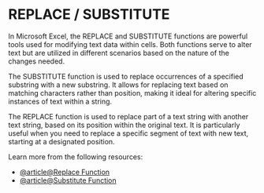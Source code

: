 # REPLACE / SUBSTITUTE

In Microsoft Excel, the REPLACE and SUBSTITUTE functions are powerful tools used for modifying text data within cells. Both functions serve to alter text but are utilized in different scenarios based on the nature of the changes needed.

The SUBSTITUTE function is used to replace occurrences of a specified substring with a new substring. It allows for replacing text based on matching characters rather than position, making it ideal for altering specific instances of text within a string.

The REPLACE function is used to replace part of a text string with another text string, based on its position within the original text. It is particularly useful when you need to replace a specific segment of text with new text, starting at a designated position.

Learn more from the following resources:

- [@article@Replace Function](https://support.microsoft.com/en-us/office/replace-function-6acf209b-01b7-4078-b4b8-e0a4ef67d181)
- [@article@Substitute Function](https://support.microsoft.com/en-us/office/substitute-function-6434944e-a904-4336-a9b0-1e58df3bc332)
